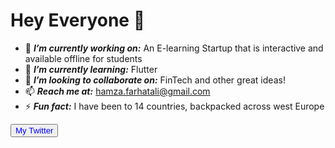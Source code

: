 # Hey Everyone 👋
 - 🔭 ***I’m currently working on:*** An E-learning Startup that is interactive and available offline for students  
 - 🌱 ***I’m currently learning:*** Flutter 
 - 👯 ***I’m looking to collaborate on:*** FinTech and other great ideas!
 - 📫 ***Reach me at:*** hamza.farhatali@gmail.com
 - ⚡ ***Fun fact:*** I have been to 14 countries, backpacked across west Europe 
 
 <a><button name="button" style = "color: blue" onclick="https://twitter.com/HamzaSoftEng">My Twitter</button></a>
